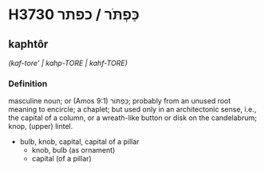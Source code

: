 # H3730 כַּפְתֹּר / כפתר

## kaphtôr

_(kaf-tore' | kahp-TORE | kahf-TORE)_

### Definition

masculine noun; or (Amos 9:1) כַּפְתּוֹר; probably from an unused root meaning to encircle; a chaplet; but used only in an architectonic sense, i.e., the capital of a column, or a wreath-like button or disk on the candelabrum; knop, (upper) lintel.

- bulb, knob, capital, capital of a pillar
    - knob, bulb (as ornament)
    - capital (of a pillar)

